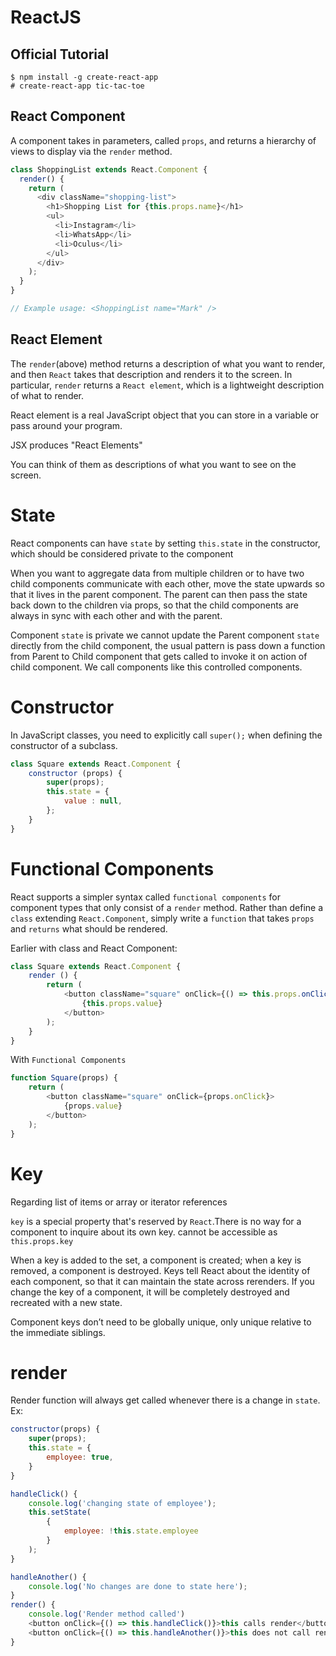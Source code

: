 # ReactJS

## Official Tutorial

```
$ npm install -g create-react-app
# create-react-app tic-tac-toe
```

## React Component

A component takes in parameters, called `props`, and returns a hierarchy of views to display via the `render` method.

```js
class ShoppingList extends React.Component {
  render() {
    return (
      <div className="shopping-list">
        <h1>Shopping List for {this.props.name}</h1>
        <ul>
          <li>Instagram</li>
          <li>WhatsApp</li>
          <li>Oculus</li>
        </ul>
      </div>
    );
  }
}

// Example usage: <ShoppingList name="Mark" />
```

## React Element

The `render`(above) method returns a description of what you want to render, and then `React` takes that description and renders it to the screen. In particular, `render` returns a `React element`, which is a lightweight description of what to render.

React element is a real JavaScript object that you can store in a variable or pass around your program.

JSX produces "React Elements"

You can think of them as descriptions of what you want to see on the screen.

# State

React components can have `state` by setting `this.state` in the constructor, which should be considered private to the component

When you want to aggregate data from multiple children or to have two child components communicate with each other, move the state upwards so that it lives in the parent component. The parent can then pass the state back down to the children via props, so that the child components are always in sync with each other and with the parent.

Component `state` is private we cannot update the Parent component `state` directly from the child component, the usual pattern is pass down a function from Parent to Child component that gets called to invoke it on action of child component. We call components like this controlled components.

# Constructor

In JavaScript classes, you need to explicitly call `super();` when defining the constructor of a subclass.

```js
class Square extends React.Component {
    constructor (props) {
        super(props);
        this.state = {
            value : null,
        };
    }
}
```

# Functional Components

React supports a simpler syntax called `functional components` for component types that only consist of a `render` method. Rather than define a `class` extending `React.Component`, simply write a `function` that takes `props` and `returns` what should be rendered.

Earlier with class and React Component:

```js
class Square extends React.Component {
    render () {
        return (
            <button className="square" onClick={() => this.props.onClick()}>
                {this.props.value}
            </button>
        );
    }
}
```

With `Functional Components`

```js
function Square(props) {
    return (
        <button className="square" onClick={props.onClick}>
            {props.value}
        </button>
    );
}
```

# Key

Regarding list of items or array or iterator references

`key` is a special property that's reserved by `React`.There is no way for a component to inquire about its own key. cannot be accessible as `this.props.key`

When a key is added to the set, a component is created; when a key is removed, a component is destroyed. Keys tell React about the identity of each component, so that it can maintain the state across rerenders. If you change the key of a component, it will be completely destroyed and recreated with a new state.

Component keys don’t need to be globally unique, only unique relative to the immediate siblings.

# render

Render function will always get called whenever there is a change in `state`. Ex:

```js
constructor(props) {
    super(props);
    this.state = {
        employee: true,
    }
}

handleClick() {
    console.log('changing state of employee');
    this.setState(
        {
            employee: !this.state.employee
        }
    );
}

handleAnother() {
    console.log('No changes are done to state here');
}
render() {
    console.log('Render method called')
    <button onClick={() => this.handleClick()}>this calls render</button>
    <button onClick={() => this.handleAnother()}>this does not call render</button>
}
```